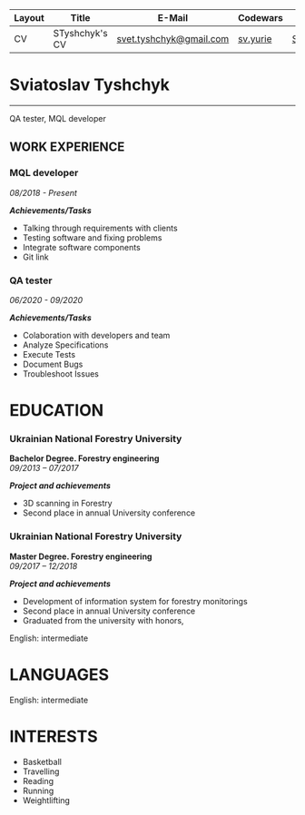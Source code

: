 |   Layout      |    Title |     E-Mail               | Codewars | Github|
| ----          | ----     | ----               | ---| ---|
| CV            | STyshchyk's CV |       svet.tyshchyk@gmail.com       |[sv.yurie][1] |[Styshchyk][2]|

# Sviatoslav Tyshchyk

- - -

QA tester, MQL developer

## WORK EXPERIENCE

### MQL developer

*08/2018 - Present*

***Achievements/Tasks***

- Talking through requirements with clients
- Testing software and fixing problems
- Integrate software components
- Git link 
### QA tester

*06/2020 - 09/2020*

***Achievements/Tasks***

- Colaboration with developers and team
- Analyze Specifications
- Execute Tests
- Document Bugs
- Troubleshoot Issues

# EDUCATION

### Ukrainian National Forestry University

**Bachelor Degree. Forestry engineering**\
*09/2013 – 07/2017*

***Project and achievements***

- 3D scanning in Forestry
- Second place in annual University conference

### Ukrainian National Forestry University

**Master Degree. Forestry engineering**\
*09/2017 – 12/2018*

***Project and achievements***

- Development of information system for forestry monitorings
- Second place in annual University conference
- Graduated from the university with honors,

 
English: intermediate

# LANGUAGES

English: intermediate

# INTERESTS

- Basketball
- Travelling
- Reading
- Running
- Weightlifting

[1]: https://www.codewars.com/users/sv.yurie "Codewars link"

[2]: https://github.com/STyshchyk "Github link"
 